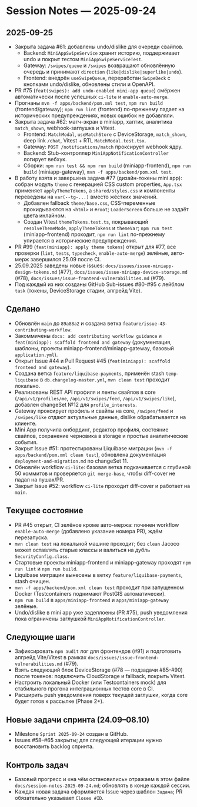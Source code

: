 # Session Notes — 2025-09-24

## 2025-09-25
- Закрыта задача #61: добавлены undo/dislike для очереди свайпов.
  - Backend: `MiniAppSwipeService` хранит историю, поддерживает undo и покрыт тестом `MiniAppSwipeServiceTest`.
  - Gateway: `/swipes/queue` и `/swipes` возвращают обновлённую очередь и принимают `direction` (`like|dislike|superlike|undo`).
  - Frontend: внедрён `useSwipeQueue`, переработан `SwipeDeck` с кнопками undo/dislike, обновлены стили и OpenAPI.
- PR #75 (`feat(swipes): add undo-enabled mini-app queue`) смёржен автоматически после успешных `ci-lite` и `enable-auto-merge`.
- Прогнаны `mvn -f apps/backend/pom.xml test`, `npm run build` (frontend/gateway); `npm run lint` (frontend) по-прежнему падает на исторических предупреждениях, новых ошибок не добавляли.
- Закрыта задача #62: матч-экран в miniapp, хаптик, аналитика `match_shown`, webhook-заглушка и Vitest.
  - Frontend: `MatchModal`, `useMatchStore` с DeviceStorage, `match_shown`, deep link `/chat`, Vitest + RTL `MatchModal.test.tsx`.
  - Gateway: `POST /notifications/match` проксирует webhook ядру.
  - Backend: Stub-контроллер `MiniAppNotificationController` логирует вебхук.
  - Сборки: `npm run test && npm run build` (miniapp-frontend), `npm run build` (miniapp-gateway), `mvn -f apps/backend/pom.xml test`.
- В работу взята и завершена задача #77 (дизайн-токены mini app): собран модуль `theme` с генерацией CSS custom properties, `App.tsx` применяет `applyThemeTokens`, а `shared/styles.css` и компоненты переведены на `var(--tg-...)` вместо жёстких значений.
  - Добавлен fallback `theme/base.css`, CSS-переменные прокидываются на `<html>` и `#root`; `LoaderScreen` больше не задаёт цвета инлайном.
  - Создан Vitest `themeTokens.test.ts`, покрывающий `resolveThemeMode`, `applyThemeTokens` и `themeVar`; `npm run test` (miniapp-frontend) проходит, `npm run lint` по-прежнему упирается в исторические предупреждения.
- PR #99 (`feat(miniapp): apply theme tokens`) открыт для #77, все проверки (`lint`, `tests`, `typecheck`, `enable-auto-merge`) зелёные, авто-мерж завершился 25.09 после CI.
- 25.09.2025 заведены новые issues: `docs/issues/issue-miniapp-design-tokens.md` (#77), `docs/issues/issue-miniapp-device-storage.md` (#78), `docs/issues/issue-frontend-vulnerabilities.md` (#79).
- Под каждый из них созданы GitHub Sub-issues #80-#95 с лейблом `task` (токены, DeviceStorage стадии, апгрейд Vite).

## Сделано
- Обновлён `main` до `89a88a2` и создана ветка `feature/issue-43-contributing-workflow`.
- Закоммичены `docs: add contributing workflow guidance` и `feat(miniapp): scaffold frontend and gateway` (документация, шаблоны, проекты miniapp-frontend/miniapp-gateway, базовый `application.yml`).
- Открыт Issue #44 и Pull Request #45 (`feat(miniapp): scaffold frontend and gateway`).
- Создана ветка `feature/liquibase-payments`, применён stash `temp-liquibase` в `db.changelog-master.yml`, `mvn clean test` проходит локально.
- Реализованы REST API профиля и ленты свайпов в core (`/api/v1/profiles/me`, `/api/v1/swipes/feed`, `/api/v1/swipes/like`), добавлен changeSet №12 для `profile_interests`.
- Gateway проксирует профиль и свайпы на core, `/swipes/feed` и `/swipes/like` отдают актуальные данные, dislike обрабатывается на клиенте.
- Mini App получила онбординг, редактор профиля, состояние свайпов, сохранение черновика в storage и простые аналитические события.
- Закрыт Issue #51: протестированы Liquibase миграции (`mvn -f apps/backend/pom.xml clean test`), обновлена документация `deployment-and-migration.md` по changeSet 11.
- Обновлён workflow `ci-lite`: базовая ветка подкачивается с глубиной 50 коммитов и проверяется `git merge-base`, чтобы diff-cover не падал на пушах/PR.
- Закрыт Issue #52: workflow `ci-lite` проходит diff-cover и работает на `main`.

## Текущее состояние
- PR #45 открыт, CI зелёное кроме авто-мержа: починен workflow `enable-auto-merge` (добавлено указание номера PR), ждём перезапуска.
- `mvn clean test` на локальной машине проходит; без `clean` Jacoco может оставлять старые классы и валиться на дубль `SecurityConfig.class`.
- Стартовые проекты miniapp-frontend и miniapp-gateway проходят `npm run lint` и `npm run build`.
- Liquibase миграции вынесены в ветку `feature/liquibase-payments`, stash очищен.
- `mvn -f apps/backend/pom.xml clean test` проходит при запущенном Docker (Testcontainers поднимают PostGIS автоматически).
- `npm run build` в `apps/miniapp-frontend` и `apps/miniapp-gateway` зелёные.
- Undo/dislike в mini app уже задеплоены (PR #75), push уведомления пока ограничены заглушкой `MiniAppNotificationController`.

## Следующие шаги
- Зафиксировать `npm audit` лог для фронтендов (#91) и подготовить апгрейд Vite/Vitest в рамках `docs/issues/issue-frontend-vulnerabilities.md` (#79).
- Взять следующий блок DeviceStorage (#78 — подзадачи #85-#90) после токенов: подключить CloudStorage и fallback, покрыть Vitest.
- Настроить локальный Docker (или Testcontainers mock) для стабильного прогона интеграционных тестов core в CI.
- Расширить push уведомления поверх текущей заглушки, когда core будет готов к рассылке (Phase 2+).

## Новые задачи спринта (24.09–08.10)
- Milestone `Sprint 2025-09-24` создан в GitHub.
- Issues #58–#65 закрыты; для следующей итерации нужно восстановить backlog спринта.

## Контроль задач
- Базовый прогресс и «на чём остановились» отражаем в этом файле `docs/session-notes-2025-09-24.md`; обновлять в конце каждой сессии.
- Каждая новая задача оформляется Issue через шаблон `Задача`; PR обязательно указывает `Closes #ID`.
